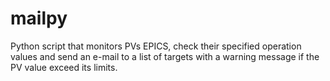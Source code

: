 # mailpy
Python script that monitors PVs EPICS, check their specified operation values and send an e-mail to a list of targets with a warning message if the PV value exceed its limits.
